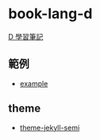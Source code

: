 # book-lang-d

[D 學習筆記](https://foreachsam.github.io/book-lang-d/)


## 範例

* [example](example)


## theme

* [theme-jekyll-semi](https://foreachsam.github.io/theme-jekyll-semi/)
